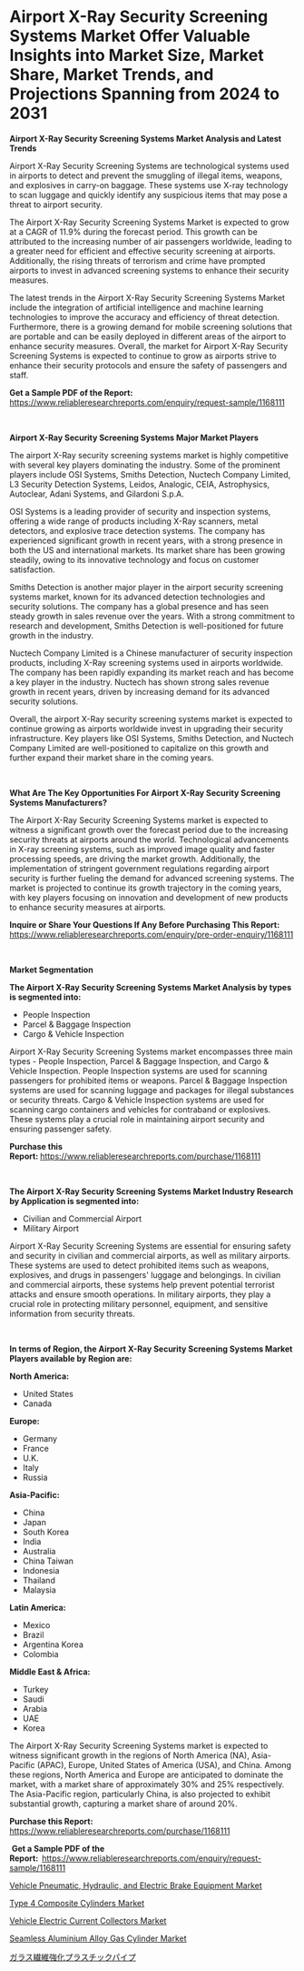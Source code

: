 <p><h1>Airport X-Ray Security Screening Systems Market Offer Valuable Insights into Market Size, Market Share, Market Trends, and Projections Spanning from 2024 to 2031</h1></p><p><strong>Airport X-Ray Security Screening Systems Market Analysis and Latest Trends</strong></p>
<p><p>Airport X-Ray Security Screening Systems are technological systems used in airports to detect and prevent the smuggling of illegal items, weapons, and explosives in carry-on baggage. These systems use X-ray technology to scan luggage and quickly identify any suspicious items that may pose a threat to airport security.</p><p>The Airport X-Ray Security Screening Systems Market is expected to grow at a CAGR of 11.9% during the forecast period. This growth can be attributed to the increasing number of air passengers worldwide, leading to a greater need for efficient and effective security screening at airports. Additionally, the rising threats of terrorism and crime have prompted airports to invest in advanced screening systems to enhance their security measures.</p><p>The latest trends in the Airport X-Ray Security Screening Systems Market include the integration of artificial intelligence and machine learning technologies to improve the accuracy and efficiency of threat detection. Furthermore, there is a growing demand for mobile screening solutions that are portable and can be easily deployed in different areas of the airport to enhance security measures. Overall, the market for Airport X-Ray Security Screening Systems is expected to continue to grow as airports strive to enhance their security protocols and ensure the safety of passengers and staff.</p></p>
<p><strong>Get a Sample PDF of the Report:&nbsp;</strong> <a href="https://www.reliableresearchreports.com/enquiry/request-sample/1168111">https://www.reliableresearchreports.com/enquiry/request-sample/1168111</a></p>
<p>&nbsp;</p>
<p><strong>Airport X-Ray Security Screening Systems Major Market Players</strong></p>
<p><p>The airport X-Ray security screening systems market is highly competitive with several key players dominating the industry. Some of the prominent players include OSI Systems, Smiths Detection, Nuctech Company Limited, L3 Security Detection Systems, Leidos, Analogic, CEIA, Astrophysics, Autoclear, Adani Systems, and Gilardoni S.p.A.</p><p>OSI Systems is a leading provider of security and inspection systems, offering a wide range of products including X-Ray scanners, metal detectors, and explosive trace detection systems. The company has experienced significant growth in recent years, with a strong presence in both the US and international markets. Its market share has been growing steadily, owing to its innovative technology and focus on customer satisfaction.</p><p>Smiths Detection is another major player in the airport security screening systems market, known for its advanced detection technologies and security solutions. The company has a global presence and has seen steady growth in sales revenue over the years. With a strong commitment to research and development, Smiths Detection is well-positioned for future growth in the industry.</p><p>Nuctech Company Limited is a Chinese manufacturer of security inspection products, including X-Ray screening systems used in airports worldwide. The company has been rapidly expanding its market reach and has become a key player in the industry. Nuctech has shown strong sales revenue growth in recent years, driven by increasing demand for its advanced security solutions.</p><p>Overall, the airport X-Ray security screening systems market is expected to continue growing as airports worldwide invest in upgrading their security infrastructure. Key players like OSI Systems, Smiths Detection, and Nuctech Company Limited are well-positioned to capitalize on this growth and further expand their market share in the coming years.</p></p>
<p>&nbsp;</p>
<p><strong>What Are The Key Opportunities For Airport X-Ray Security Screening Systems Manufacturers?</strong></p>
<p><p>The Airport X-Ray Security Screening Systems market is expected to witness a significant growth over the forecast period due to the increasing security threats at airports around the world. Technological advancements in X-ray screening systems, such as improved image quality and faster processing speeds, are driving the market growth. Additionally, the implementation of stringent government regulations regarding airport security is further fueling the demand for advanced screening systems. The market is projected to continue its growth trajectory in the coming years, with key players focusing on innovation and development of new products to enhance security measures at airports.</p></p>
<p><strong>Inquire or Share Your Questions If Any Before Purchasing This Report:</strong> <a href="https://www.reliableresearchreports.com/enquiry/pre-order-enquiry/1168111">https://www.reliableresearchreports.com/enquiry/pre-order-enquiry/1168111</a></p>
<p>&nbsp;</p>
<p><strong>Market Segmentation</strong></p>
<p><strong>The Airport X-Ray Security Screening Systems Market Analysis by types is segmented into:</strong></p>
<p><ul><li>People Inspection</li><li>Parcel & Baggage Inspection</li><li>Cargo & Vehicle Inspection</li></ul></p>
<p><p>Airport X-Ray Security Screening Systems market encompasses three main types - People Inspection, Parcel & Baggage Inspection, and Cargo & Vehicle Inspection. People Inspection systems are used for scanning passengers for prohibited items or weapons. Parcel & Baggage Inspection systems are used for scanning luggage and packages for illegal substances or security threats. Cargo & Vehicle Inspection systems are used for scanning cargo containers and vehicles for contraband or explosives. These systems play a crucial role in maintaining airport security and ensuring passenger safety.</p></p>
<p><strong>Purchase this Report:&nbsp;</strong><a href="https://www.reliableresearchreports.com/purchase/1168111">https://www.reliableresearchreports.com/purchase/1168111</a></p>
<p>&nbsp;</p>
<p><strong>The Airport X-Ray Security Screening Systems Market Industry Research by Application is segmented into:</strong></p>
<p><ul><li>Civilian and Commercial Airport</li><li>Military Airport</li></ul></p>
<p><p>Airport X-Ray Security Screening Systems are essential for ensuring safety and security in civilian and commercial airports, as well as military airports. These systems are used to detect prohibited items such as weapons, explosives, and drugs in passengers' luggage and belongings. In civilian and commercial airports, these systems help prevent potential terrorist attacks and ensure smooth operations. In military airports, they play a crucial role in protecting military personnel, equipment, and sensitive information from security threats.</p></p>
<p>&nbsp;</p>
<p><strong>In terms of Region, the Airport X-Ray Security Screening Systems Market Players available by Region are:</strong></p>
<p>
    <p> <strong> North America: </strong>
        <ul>
            <li>United States</li>
            <li>Canada</li>
        </ul>
        </p> 
    <p> <strong> Europe: </strong>
        <ul>
            <li>Germany</li>
            <li>France</li>
            <li>U.K.</li>
            <li>Italy</li>
            <li>Russia</li>
        </ul>
        </p> 
    <p> <strong> Asia-Pacific: </strong>
        <ul>
            <li>China</li>
            <li>Japan</li>
            <li>South Korea</li>
            <li>India</li>
            <li>Australia</li>
            <li>China Taiwan</li>
            <li>Indonesia</li>
            <li>Thailand</li>
            <li>Malaysia</li>
        </ul>
        </p> 
    <p> <strong> Latin America: </strong>
        <ul>
            <li>Mexico</li>
            <li>Brazil</li>
            <li>Argentina Korea</li>
            <li>Colombia</li>
        </ul>
        </p> 
    <p> <strong> Middle East & Africa: </strong>
        <ul>
            <li>Turkey</li>
            <li>Saudi</li>
            <li>Arabia</li>
            <li>UAE</li>
            <li>Korea</li>
        </ul>
    </p>
    </p>
<p><p>The Airport X-Ray Security Screening Systems market is expected to witness significant growth in the regions of North America (NA), Asia-Pacific (APAC), Europe, United States of America (USA), and China. Among these regions, North America and Europe are anticipated to dominate the market, with a market share of approximately 30% and 25% respectively. The Asia-Pacific region, particularly China, is also projected to exhibit substantial growth, capturing a market share of around 20%.</p></p>
<p><strong>Purchase this Report: </strong><a href="https://www.reliableresearchreports.com/purchase/1168111">https://www.reliableresearchreports.com/purchase/1168111</a></p>
<p>&nbsp;<strong>Get a Sample PDF of the Report:&nbsp;&nbsp;</strong><a href="https://www.reliableresearchreports.com/enquiry/request-sample/1168111">https://www.reliableresearchreports.com/enquiry/request-sample/1168111</a></p>
<p><strong></strong></p>
<p><p><a href="https://view.publitas.com/reportprime-1/global-vehicle-pneumatic-hydraulic-and-electric-brake-equipment-market-size-and-market-trends-insights-and-projections-from-2024-to-2031/">Vehicle Pneumatic, Hydraulic, and Electric Brake Equipment Market</a></p><p><a href="https://invited-way-688.notion.site/Type-4-Composite-Cylinders-Market-Size-Growth-Outlook-from-2024-to-2031-projecting-at-Market-s-Tre-7d05bd5cc68f4be9912031a4154e0cc0">Type 4 Composite Cylinders Market</a></p><p><a href="https://view.publitas.com/reportprime-1/vehicle-electric-current-collectors-market-challenges-opportunities-and-growth-drivers-and-major-market-players-forecasted-for-period-from-2024-2031/">Vehicle Electric Current Collectors Market</a></p><p><a href="https://mire-aunt-385.notion.site/Seamless-Aluminium-Alloy-Gas-Cylinder-Market-Research-Report-Provides-thorough-Industry-Overview-wh-c4324d974858422a8183902d53d2babc">Seamless Aluminium Alloy Gas Cylinder Market</a></p><p><a href="https://medium.com/@the_orlando3017/%E7%B9%8A%E7%B6%AD%E5%BC%B7%E5%8C%96%E3%83%97%E3%83%A9%E3%82%B9%E3%83%81%E3%83%83%E3%82%AF%E7%AE%A1%E5%B8%82%E5%A0%B4%E3%82%B7%E3%82%A7%E3%82%A2%E3%81%AE%E9%80%B2%E5%8C%96%E3%81%A8%E5%B8%82%E5%A0%B4%E6%88%90%E9%95%B7%E3%83%88%E3%83%AC%E3%83%B3%E3%83%89-2024%E5%B9%B4-2031%E5%B9%B4-e66ef46f286c">ガラス繊維強化プラスチックパイプ</a></p></p>